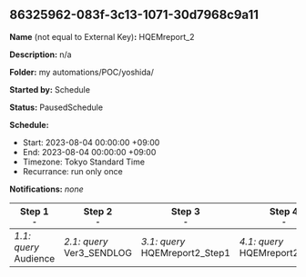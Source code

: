 ## 86325962-083f-3c13-1071-30d7968c9a11

**Name** (not equal to External Key)**:** HQEMreport_2

**Description:** n/a

**Folder:** my automations/POC/yoshida/

**Started by:** Schedule

**Status:** PausedSchedule

**Schedule:**

* Start: 2023-08-04 00:00:00 +09:00
* End: 2023-08-04 00:00:00 +09:00
* Timezone: Tokyo Standard Time
* Recurrance: run only once

**Notifications:** _none_


| Step 1<br>_<small>-</small>_ | Step 2<br>_<small>-</small>_ | Step 3<br>_<small>-</small>_ | Step 4<br>_<small>-</small>_ | Step 5<br>_<small>-</small>_ |
| --- | --- | --- | --- | --- |
| _1.1: query_<br>Audience | _2.1: query_<br>Ver3_SENDLOG | _3.1: query_<br>HQEMreport2_Step1 | _4.1: query_<br>HQEMreport2_Step2 | _5.1: query_<br>HQEMreport2 |
